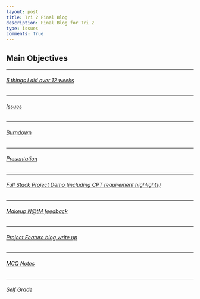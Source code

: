 ```yaml
---
layout: post
title: Tri 2 Final Blog
description: Final Blog for Tri 2
type: issues
comments: True
---
```


## Main Objectives

---

###### [5 things I did over 12 weeks](../02/5_things_in_12_weeks)

---

###### [Issues](https://github.com/Tvick22/personal_flocker_frontend/issues)

---

###### [Burndown](https://github.com/Tvick22/personal_flocker_frontend/issues/7)

---

###### [Presentation](https://tvick22.github.io/personal_flocker_frontend/)

---

###### [Full Stack Project Demo (including CPT requirement highlights)](https://tvick22.github.io/personal_flocker_frontend/)

---

###### [Makeup N@tM feedback](../02/n@tm_makup)

---

###### [Project Feature blog write up](../02/feature_write_up)

---

###### [MCQ Notes](../02/MCQ_notes)

---

###### [Self Grade](../02/self_grade)
